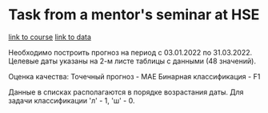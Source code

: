 # Task from a mentor's seminar at HSE
[link to course](https://www.hse.ru/en/ma/aim/courses/838230864.html)
[link to data](https://docs.google.com/spreadsheets/d/1VpS-RWsszdv6lRnI03ogl7zcm-UU7rKp/edit?usp=drive_link&ouid=109353123672021623729&rtpof=true&sd=true)

Необходимо построить прогноз на период с 03.01.2022 по 31.03.2022. Целевые даты указаны на 2-м листе таблицы с данными (48 значений).

Оценка качества:
Точечный прогноз - MAE
Бинарная классификация -  F1

Данные в списках располагаются в порядке возрастания даты. Для задачи классификации 'л' - 1, 'ш' - 0.